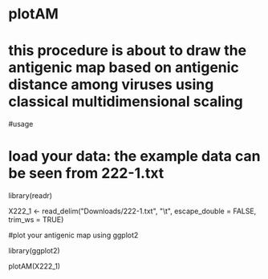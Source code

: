 # plotAM
# this procedure is about to draw the antigenic map based on antigenic distance among viruses using classical multidimensional scaling

#usage
# load your data: the example data can be seen from 222-1.txt
library(readr)

X222_1 <- read_delim("Downloads/222-1.txt",  "\t", escape_double = FALSE, trim_ws = TRUE)

#plot your antigenic map using ggplot2

library(ggplot2)

plotAM(X222_1)
